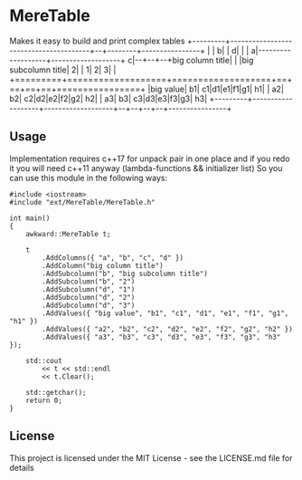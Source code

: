 # MereTable
Makes it easy to build and print complex tables
+---------+---------------------------------------+--+--------+----------------+
|         |                                      b|  |       d|                |
|        a|-------------------+-------------------+ c|--+--+--+big column title|
|         |big subcolumn title|                  2|  | 1| 2| 3|                |
+=========+===================+===================+==+==+==+==+================+
|big value|                 b1|                 c1|d1|e1|f1|g1|              h1|
|       a2|                 b2|                 c2|d2|e2|f2|g2|              h2|
|       a3|                 b3|                 c3|d3|e3|f3|g3|              h3|
+---------+-------------------+-------------------+--+--+--+--+----------------+

## Usage
Implementation requires c++17 for unpack pair in one place
and if you redo it you will need c++11 anyway (lambda-functions && initializer list) 
So you can use this module in the following ways:

	#include <iostream>
	#include "ext/MereTable/MereTable.h"

	int main()
	{
		awkward::MereTable t;

		t
			.AddColumns({ "a", "b", "c", "d" })
			.AddColumn("big column title")
			.AddSubcolumn("b", "big subcolumn title")
			.AddSubcolumn("b", "2")
			.AddSubcolumn("d", "1")
			.AddSubcolumn("d", "2")
			.AddSubcolumn("d", "3")
			.AddValues({ "big value", "b1", "c1", "d1", "e1", "f1", "g1", "h1" })
			.AddValues({ "a2", "b2", "c2", "d2", "e2", "f2", "g2", "h2" })
			.AddValues({ "a3", "b3", "c3", "d3", "e3", "f3", "g3", "h3" });

		std::cout
			<< t << std::endl
			<< t.Clear();

		std::getchar();
		return 0;
	}

## License

This project is licensed under the MIT License - see the LICENSE.md file for details
   
